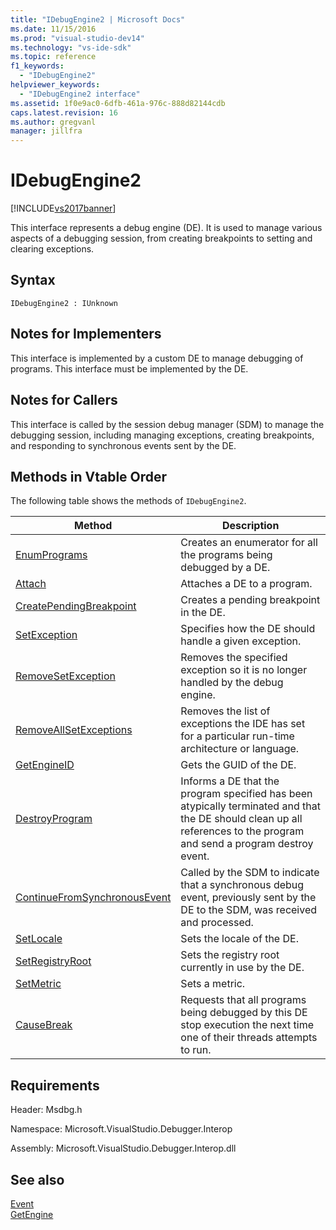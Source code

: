 ```yaml
---
title: "IDebugEngine2 | Microsoft Docs"
ms.date: 11/15/2016
ms.prod: "visual-studio-dev14"
ms.technology: "vs-ide-sdk"
ms.topic: reference
f1_keywords: 
  - "IDebugEngine2"
helpviewer_keywords: 
  - "IDebugEngine2 interface"
ms.assetid: 1f0e9ac0-6dfb-461a-976c-888d82144cdb
caps.latest.revision: 16
ms.author: gregvanl
manager: jillfra
---
```

# IDebugEngine2
[!INCLUDE[vs2017banner](../../../includes/vs2017banner.md)]

This interface represents a debug engine (DE). It is used to manage various aspects of a debugging session, from creating breakpoints to setting and clearing exceptions.  
  
## Syntax  
  
```  
IDebugEngine2 : IUnknown  
```  
  
## Notes for Implementers  
 This interface is implemented by a custom DE to manage debugging of programs. This interface must be implemented by the DE.  
  
## Notes for Callers  
 This interface is called by the session debug manager (SDM) to manage the debugging session, including managing exceptions, creating breakpoints, and responding to synchronous events sent by the DE.  
  
## Methods in Vtable Order  
 The following table shows the methods of `IDebugEngine2`.  
  
|Method|Description|  
|------------|-----------------|  
|[EnumPrograms](../../../extensibility/debugger/reference/idebugengine2-enumprograms.md)|Creates an enumerator for all the programs being debugged by a DE.|  
|[Attach](../../../extensibility/debugger/reference/idebugengine2-attach.md)|Attaches a DE to a program.|  
|[CreatePendingBreakpoint](../../../extensibility/debugger/reference/idebugengine2-creatependingbreakpoint.md)|Creates a pending breakpoint in the DE.|  
|[SetException](../../../extensibility/debugger/reference/idebugengine2-setexception.md)|Specifies how the DE should handle a given exception.|  
|[RemoveSetException](../../../extensibility/debugger/reference/idebugengine2-removesetexception.md)|Removes the specified exception so it is no longer handled by the debug engine.|  
|[RemoveAllSetExceptions](../../../extensibility/debugger/reference/idebugengine2-removeallsetexceptions.md)|Removes the list of exceptions the IDE has set for a particular run-time architecture or language.|  
|[GetEngineID](../../../extensibility/debugger/reference/idebugengine2-getengineid.md)|Gets the GUID of the DE.|  
|[DestroyProgram](../../../extensibility/debugger/reference/idebugengine2-destroyprogram.md)|Informs a DE that the program specified has been atypically terminated and that the DE should clean up all references to the program and send a program destroy event.|  
|[ContinueFromSynchronousEvent](../../../extensibility/debugger/reference/idebugengine2-continuefromsynchronousevent.md)|Called by the SDM to indicate that a synchronous debug event, previously sent by the DE to the SDM, was received and processed.|  
|[SetLocale](../../../extensibility/debugger/reference/idebugengine2-setlocale.md)|Sets the locale of the DE.|  
|[SetRegistryRoot](../../../extensibility/debugger/reference/idebugengine2-setregistryroot.md)|Sets the registry root currently in use by the DE.|  
|[SetMetric](../../../extensibility/debugger/reference/idebugengine2-setmetric.md)|Sets a metric.|  
|[CauseBreak](../../../extensibility/debugger/reference/idebugengine2-causebreak.md)|Requests that all programs being debugged by this DE stop execution the next time one of their threads attempts to run.|  
  
## Requirements  
 Header: Msdbg.h  
  
 Namespace: Microsoft.VisualStudio.Debugger.Interop  
  
 Assembly: Microsoft.VisualStudio.Debugger.Interop.dll  
  
## See also  
 [Event](../../../extensibility/debugger/reference/idebugeventcallback2-event.md)   
 [GetEngine](../../../extensibility/debugger/reference/idebugenginecreateevent2-getengine.md)
